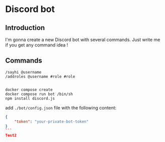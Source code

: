 # Discord bot

## Introduction

I'm gonna create a new Discord bot with several commands. Just write me if you get any command idea !

## Commands

```text
/sayhi @username
/addroles @username #role #role


docker compose create
docker compose run bot /bin/sh
npm install discord.js
```

add `./bot/config.json` file with the following content:

````json
{
	"token": "your-private-bot-token"
}
```
Test2